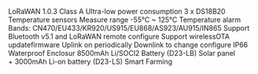 LoRaWAN 1.0.3 Class A
Ultra-low power consumption
3 x DS18B20 Temperature sensors
Measure range -55°C ~ 125°C
Temperature alarm
Bands: CN470/EU433/KR920/US915/EU868/AS923/AU915/IN865
Support Bluetooth v5.1 and LoRaWAN remote configure
Support wirelessOTA updatefirmware
Uplink on periodically
Downlink to change configure
IP66 Waterproof Enclosur
8500mAh Li/SOCl2 Battery (D23-LB)
Solar panel + 3000mAh Li-on battery (D23-LS)
Smart Farming
